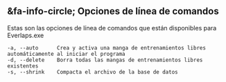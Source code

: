 ## &fa-info-circle; Opciones de línea de comandos

Estas son las opciones de línea de comandos que están disponibles para Everlaps.exe

	-a, --auto      Crea y activa una manga de entrenamientos libres automáticamente al iniciar el programa  
	-d, --delete    Borra todas las mangas de entrenamientos libres existentes
	-s, --shrink    Compacta el archivo de la base de datos

